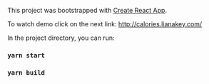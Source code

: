 This project was bootstrapped with [Create React App](https://github.com/facebook/create-react-app).

To watch demo click on the next link: http://calories.lianakey.com/

In the project directory, you can run:

### `yarn start`
### `yarn build`